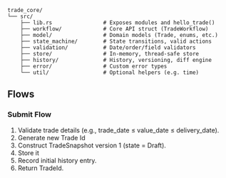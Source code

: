 ```text
trade_core/
└── src/
    ├── lib.rs                # Exposes modules and hello_trade()
    ├── workflow/             # Core API struct (TradeWorkflow)
    ├── model/                # Domain models (Trade, enums, etc.)
    ├── state_machine/        # State transitions, valid actions
    ├── validation/           # Date/order/field validators
    ├── store/                # In-memory, thread-safe store
    ├── history/              # History, versioning, diff engine
    ├── error/                # Custom error types
    └── util/                 # Optional helpers (e.g. time)
```


## Flows

### Submit Flow
1. Validate trade details (e.g., trade_date ≤ value_date ≤ delivery_date).
2. Generate new Trade Id
3. Construct TradeSnapshot version 1 (state = Draft).
4. Store it 
5. Record initial history entry.
6. Return TradeId.


